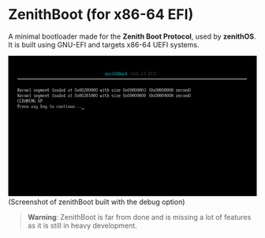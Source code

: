 # ZenithBoot (for x86-64 EFI)

A minimal bootloader made for the **Zenith Boot Protocol**, used by **zenithOS**. It is built using GNU-EFI and targets x86-64 UEFI systems.

![zenithboot](img/image.png)
(Screenshot of zenithBoot built with the debug option)

> **Warning**: ZenithBoot is far from done and is missing a lot of features as it is still in heavy development.
